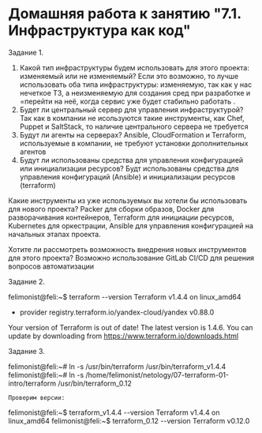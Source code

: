 # Домашняя работа к занятию "7.1. Инфраструктура как код"

Задание 1.
  
1. Какой тип инфраструктуры будем использовать для этого проекта: изменяемый или не изменяемый?
Если это возможно, то лучше использовать оба типа инфраструктуры: изменяемую, так как у нас нечеткое ТЗ, а неизменяемую для создания сред при разработке и =перейти на неё, когда сервис уже будет стабильно работать .
2. Будет ли центральный сервер для управления инфраструктурой?
Так как в компании не исользуются такие инструменты, как Chef, Puppet и SaltStack, то наличие центрального сервера не требуется
3. Будут ли агенты на серверах?
Ansible, CloudFormation и Terraform, используемые в компании, не требуют установки дополнительных агентов
4. Будут ли использованы средства для управления конфигурацией или инициализации ресурсов? 
Будт использованы средства для управления конфигураций (Ansible) и инициализации ресурсов (terraform)

Какие инструменты из уже используемых вы хотели бы использовать для нового проекта? 
Packer для сборки образов, Docker для разворачивания контейнеров, Terraform для инициации ресурсов, Kubernetes для оркестрации, Ansible для управления конфигурацией на начальных этапах проекта.

Хотите ли рассмотреть возможность внедрения новых инструментов для этого проекта?
Возможно использование GitLab CI/CD для решения вопросов автоматизации


Задание 2. 

felimonist@feli:~$ terraform --version
Terraform v1.4.4
on linux_amd64
+ provider registry.terraform.io/yandex-cloud/yandex v0.88.0

Your version of Terraform is out of date! The latest version
is 1.4.6. You can update by downloading from https://www.terraform.io/downloads.html


Задание 3.

felimonist@feli:~# ln -s /usr/bin/terraform /usr/bin/terraform_v1.4.4
felimonist@feli:~# ln -s /home/felimonist/netology/07-terraform-01-intro/terraform /usr/bin/terraform_0.12
```
Проверим версии:
```
felimonist@feli:~$ terraform_v1.4.4 --version
Terraform v1.4.4
on linux_amd64
felimonist@feli:~$ terraform_0.12 --version
Terraform v0.12.0
